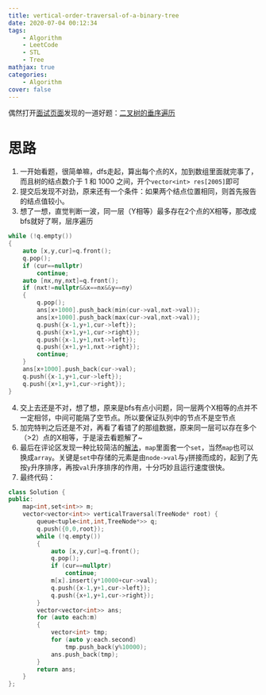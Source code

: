 ```yaml
---
title: vertical-order-traversal-of-a-binary-tree
date: 2020-07-04 00:12:34
tags: 
    - Algorithm
    - LeetCode
    - STL
    - Tree
mathjax: true
categories:
    - Algorithm
cover: false
---
```


偶然打开[面试页面](https://leetcode-cn.com/interview/)发现的一道好题：[二叉树的垂序遍历](https://leetcode-cn.com/problems/vertical-order-traversal-of-a-binary-tree/)


<!-- more -->

# 思路
1. 一开始看题，很简单嘛，dfs走起，算出每个点的X，加到数组里面就完事了，而且树的结点数介于 1 和 1000 之间，开个`vector<int> res[2005]`即可
2. 提交后发现不对劲，原来还有一个条件：如果两个结点位置相同，则首先报告的结点值较小。
3. 想了一想，直觉判断一波，同一层（Y相等）最多存在2个点的X相等，那改成bfs就好了啊，层序遍历
```cpp
while (!q.empty())
{
    auto [x,y,cur]=q.front();
    q.pop();
    if (cur==nullptr)
        continue;
    auto [nx,ny,nxt]=q.front();
    if (nxt!=nullptr&&x==nx&&y==ny)
    {
        q.pop();
        ans[x+1000].push_back(min(cur->val,nxt->val));
        ans[x+1000].push_back(max(cur->val,nxt->val));
        q.push({x-1,y+1,cur->left});
        q.push({x+1,y+1,cur->right});
        q.push({x-1,y+1,nxt->left});
        q.push({x+1,y+1,nxt->right});
        continue;
    }
    ans[x+1000].push_back(cur->val);
    q.push({x-1,y+1,cur->left});
    q.push({x+1,y+1,cur->right});
}
```
4. 交上去还是不对，想了想，原来是bfs有点小问题，同一层两个X相等的点并不一定相邻，中间可能隔了空节点。所以要保证队列中的节点不是空节点
5. 加完特判之后还是不对，再看了看错了的那组数据，原来同一层可以存在多个（>2）点的X相等，于是滚去看题解了~
6. 最后在评论区发现一种比较简洁的[解法](https://leetcode-cn.com/problems/vertical-order-traversal-of-a-binary-tree/comments/364408)，`map`里面套一个`set`，当然`map`也可以换成`array`。关键是`set`中存储的元素是由`node->val`与`y`拼接而成的，起到了先按`y`升序排序，再按`val`升序排序的作用，十分巧妙且运行速度很快。
7. 最终代码：
```cpp
class Solution {
public:
    map<int,set<int>> m;
    vector<vector<int>> verticalTraversal(TreeNode* root) {
        queue<tuple<int,int,TreeNode*>> q;
        q.push({0,0,root});
        while (!q.empty())
        {
            auto [x,y,cur]=q.front();
            q.pop();
            if (cur==nullptr)
                continue;
            m[x].insert(y*10000+cur->val);
            q.push({x-1,y+1,cur->left});
            q.push({x+1,y+1,cur->right});
        }
        vector<vector<int>> ans;
        for (auto each:m)
        {
            vector<int> tmp;
            for (auto y:each.second)
                tmp.push_back(y%10000);
            ans.push_back(tmp);
        }
        return ans;
    }
};
```